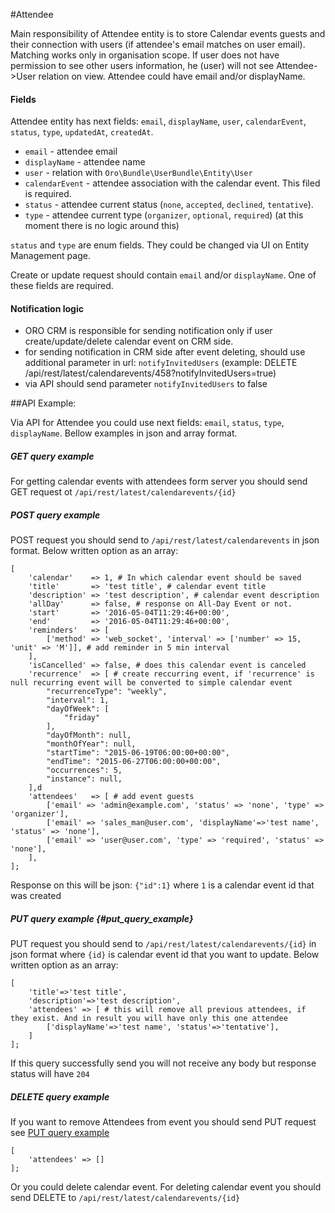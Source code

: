#Attendee

Main responsibility of Attendee entity is to store Calendar events guests and their connection with users (if attendee's email matches on user email).
Matching works only in organisation scope. If user does not have permission to see other users information, he (user) will not see Attendee->User relation on view.
Attendee could have email and/or displayName.


#### Fields

Attendee entity has next fields: `email`, `displayName`, `user`, `calendarEvent`, `status`, `type`, `updatedAt`, `createdAt`.

* `email` - attendee email
* `displayName` - attendee name
* `user` - relation with `Oro\Bundle\UserBundle\Entity\User`
* `calendarEvent` - attendee association with the calendar event. This filed is required. 
* `status` - attendee current status (`none`, `accepted`, `declined`, `tentative`).
* `type` - attendee current type (`organizer`, `optional`, `required`) (at this moment there is no logic around this)

`status` and `type` are enum fields. They could be changed via UI on Entity Management page.

Create or update request should contain `email` and/or `displayName`. One of these fields are required.


#### Notification logic

* ORO CRM is responsible for sending notification only if user create/update/delete calendar event on CRM side.
* for sending notification in CRM side after event deleting, should use additional parameter in url: `notifyInvitedUsers` (example: DELETE /api/rest/latest/calendarevents/458?notifyInvitedUsers=true)
* via API should send parameter `notifyInvitedUsers` to false

##API Example:

Via API for Attendee you could use next fields: `email`, `status`,  `type`, `displayName`.
Bellow examples in json and array format. 

##### GET query example

For getting calendar events with attendees form server you should send GET request ot `/api/rest/latest/calendarevents/{id}` 


##### POST query example 

POST request you should send to `/api/rest/latest/calendarevents` in json format. Below written option as an array:

    [
        'calendar'    => 1, # In which calendar event should be saved 
        'title'       => 'test title', # calendar event title
        'description' => 'test description', # calendar event description
        'allDay'      => false, # response on All-Day Event or not.
        'start'       => '2016-05-04T11:29:46+00:00',
        'end'         => '2016-05-04T11:29:46+00:00',
        'reminders'   => [
            ['method' => 'web_socket', 'interval' => ['number' => 15, 'unit' => 'M']], # add reminder in 5 min interval
        ],
        'isCancelled' => false, # does this calendar event is canceled
        'recurrence'  => [ # create reccurring event, if 'recurrence' is null recurring event will be converted to simple calendar event
            "recurrenceType": "weekly",
            "interval": 1,
            "dayOfWeek": [
                "friday"
            ],
            "dayOfMonth": null,
            "monthOfYear": null,
            "startTime": "2015-06-19T06:00:00+00:00",
            "endTime": "2015-06-27T06:00:00+00:00",
            "occurrences": 5,
            "instance": null,
        ],d
        'attendees'   => [ # add event guests
            ['email' => 'admin@example.com', 'status' => 'none', 'type' => 'organizer'],
            ['email' => 'sales_man@user.com', 'displayName'=>'test name', 'status' => 'none'],
            ['email' => 'user@user.com', 'type' => 'required', 'status' => 'none'],
        ],
    ];

Response on this will be json: `{"id":1}` where `1` is a calendar event id that was created


##### PUT query example {#put_query_example}

PUT request you should send to `/api/rest/latest/calendarevents/{id}` in json format where `{id}` is calendar event id that you want to update. Below written option as an array:

    [
        'title'=>'test title',
        'description'=>'test description',
        'attendees' => [ # this will remove all previous attendees, if they exist. And in result you will have only this one attendee
            ['displayName'=>'test name', 'status'=>'tentative'],
        ]
    ];

If this query successfully send you will not receive any body but response status will have `204` 


##### DELETE query example 

If you want to remove Attendees from event you should send PUT request see [PUT query example](#put_query_example)

    [
        'attendees' => []
    ];

Or you could delete calendar event. For deleting calendar event you should send DELETE to `/api/rest/latest/calendarevents/{id}`
